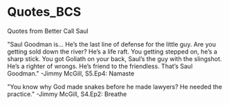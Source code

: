 # Quotes_BCS
Quotes from Better Call Saul

"Saul Goodman is… He’s the last line of defense for the little guy. Are you getting sold down the river? He’s a life raft. You getting stepped on, he’s a sharp stick. You got Goliath on your back, Saul’s the guy with the slingshot. He’s a righter of wrongs. He’s friend to the friendless. That’s Saul Goodman."
-Jimmy McGill, S5.Ep4: Namaste

"You know why God made snakes before he made lawyers? He needed the practice."
-Jimmy McGill, S4.Ep2: Breathe